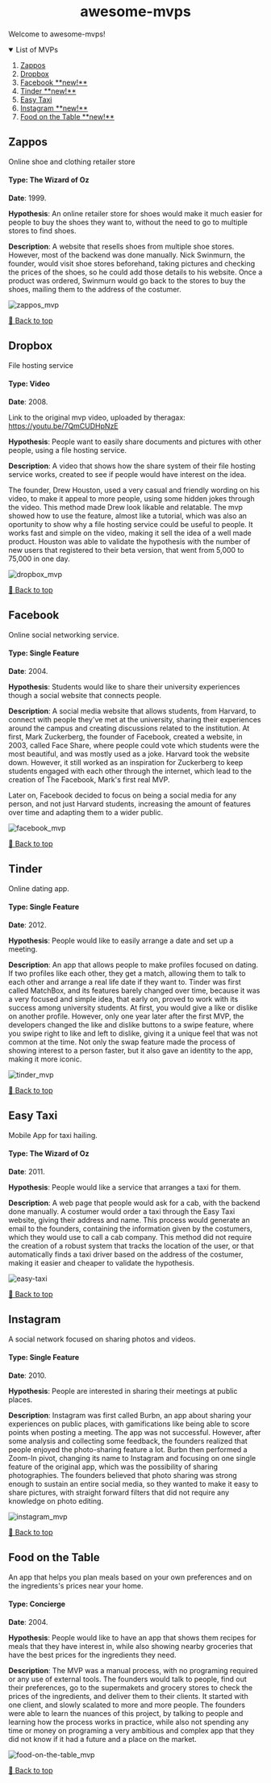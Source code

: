 <!-- Logo -->
<h1 align="center">awesome-mvps</h1>

<!-- Index -->
Welcome to awesome-mvps!

<details open="open">
<summary>List of MVPs</summary>
  <ol>
    <li><a href="#zappos">Zappos</a></li>
    <li><a href="#dropbox">Dropbox</a></li>
    <li><a href="#facebook">Facebook **new!**</a></li>
    <li><a href="#tinder">Tinder **new!**</a></li>
    <li><a href="#easy-taxi">Easy Taxi</a></li>
    <li><a href="#instagram">Instagram **new!**</a></li>
    <li><a href="#food-on-the-table">Food on the Table **new!**</a></li>
  </ol>
</details>

<!-- Zapos -->
<h2 align="left">Zappos</h2>
Online shoe and clothing retailer store

#### Type: The Wizard of Oz
**Date**: 1999.

**Hypothesis**: An online retailer store for shoes would make it much easier for people to buy the shoes they want to, without the need to go to multiple stores to find shoes.

**Description**: A website that resells shoes from multiple shoe stores. However, most of the backend was done manually. Nick Swinmurn, the founder, would visit shoe stores beforehand, taking pictures and checking the prices of the shoes, so he could add those details to his website. Once a product was ordered, Swinmurn would go back to the stores to buy the shoes, mailing them to the address of the costumer.

![zappos_mvp](https://user-images.githubusercontent.com/42478443/232846204-d4551792-ca75-45f5-94fe-a1f765bbeb2c.png)

[🔼 Back to top](#awesome-mvps)

<!-- Dropbox -->
<h2 align="left">Dropbox</h2>
File hosting service

#### Type: Video
**Date**: 2008.

Link to the original mvp video, uploaded by theragax: https://youtu.be/7QmCUDHpNzE 

**Hypothesis**: People want to easily share documents and pictures with other people, using a file hosting service.

**Description**: A video that shows how the share system of their file hosting service works, created to see if people would have interest on the idea.

The founder, Drew Houston, used a very casual and friendly wording on his video, to make it appeal to more people, using some hidden jokes through the video. This method made Drew look likable and relatable. The mvp showed how to use the feature, almost like a tutorial, which was also an oportunity to show why a file hosting service could be useful to people. It works fast and simple on the video, making it sell the idea of a well made product. Houston was able to validate the hypothesis with the number of new users that registered to their beta version, that went from 5,000 to 75,000 in one day.

![dropbox_mvp](https://user-images.githubusercontent.com/42478443/234365910-f37a14ca-e129-4cbc-83b7-fc3ca0316a94.png)

[🔼 Back to top](#awesome-mvps)

<!-- Facebook -->
<h2 align="left">Facebook</h2>

Online social networking service.

#### Type: Single Feature
**Date**: 2004.

**Hypothesis**: Students would like to share their university experiences though a social website that connects people.

**Description**: A social media website that allows students, from Harvard, to connect with people they've met at the university, sharing their experiences around the campus and creating discussions related to the institution. At first, Mark Zuckerberg, the founder of Facebook, created a website, in 2003, called Face Share, where people could vote which students were the most beautiful, and was mostly used as a joke. Harvard took the website down. However, it still worked as an inspiration for Zuckerberg to keep students engaged with each other through the internet, which lead to the creation of The Facebook, Mark's first real MVP.

Later on, Facebook decided to focus on being a social media for any person, and not just Harvard students, increasing the amount of features over time and adapting them to a wider public.

![facebook_mvp](https://user-images.githubusercontent.com/42478443/234598165-ac972af8-8bd6-4eb7-a9ba-d9d50145f521.png)

[🔼 Back to top](#awesome-mvps)

<!-- Tinder -->
<h2 align="left">Tinder</h2>

Online dating app.

#### Type: Single Feature
**Date**: 2012.

**Hypothesis**: People would like to easily arrange a date and set up a meeting.

**Description**: An app that allows people to make profiles focused on dating. If two profiles like each other, they get a match, allowing them to talk to each other and arrange a real life date if they want to. Tinder was first called MatchBox, and its features barely changed over time, because it was a very focused and simple idea, that early on, proved to work with its success among university students. At first, you would give a like or dislike on another profile. However, only one year later after the first MVP, the developers changed the like and dislike buttons to a swipe feature, where you swipe right to like and left to dislike, giving it a unique feel that was not common at the time. Not only the swap feature made the process of showing interest to a person faster, but it also gave an identity to the app, making it more iconic.

![tinder_mvp](https://user-images.githubusercontent.com/42478443/234894559-d9ca572b-d4c9-4067-9c89-d2e77c55e545.png)

[🔼 Back to top](#awesome-mvps)

<!-- Easy Taxi -->
<h2 align="left">Easy Taxi</h2>

Mobile App for taxi hailing.

#### Type: The Wizard of Oz
**Date**: 2011.

**Hypothesis**: People would like a service that arranges a taxi for them.

**Description**: A web page that people would ask for a cab, with the backend done manually. A costumer would order a taxi through the Easy Taxi website, giving their address and name. This process would generate an email to the founders, containing the information given by the costumers, which they would use to call a cab company. This method did not require the creation of a robust system that tracks the location of the user, or that automatically finds a taxi driver based on the address of the costumer, making it easier and cheaper to validate the hypothesis.

![easy-taxi](https://user-images.githubusercontent.com/42478443/233426377-72b3c2e7-f625-4706-a838-601eac4f1d83.png)

[🔼 Back to top](#awesome-mvps)

<!-- Instagram -->
<h2 align="left">Instagram</h2>

A social network focused on sharing photos and videos.

#### Type: Single Feature
**Date**: 2010.

**Hypothesis**: People are interested in sharing their meetings at public places.

**Description**: Instagram was first called Burbn, an app about sharing your experiences on public places, with gamifications like being able to score points when posting a meeting. The app was not successful. However, after some analysis and collecting some feedback, the founders realized that people enjoyed the photo-sharing feature a lot. Burbn then performed a Zoom-In pivot, changing its name to Instagram and focusing on one single feature of the original app, which was the possibility of sharing photographies. The founders believed that photo sharing was strong enough to sustain an entire social media, so they wanted to make it easy to share pictures, with straight forward filters that did not require any knowledge on photo editing.

![instagram_mvp](https://user-images.githubusercontent.com/42478443/234920799-87fcaa62-66f4-4989-956c-6dcfeaf91519.png)

[🔼 Back to top](#awesome-mvps)

<!-- Food on the Table -->
<h2 align="left">Food on the Table</h2>

An app that helps you plan meals based on your own preferences and on the ingredients's prices near your home.

#### Type: Concierge
**Date**: 2004.

**Hypothesis**: People would like to have an app that shows them recipes for meals that they have interest in, while also showing nearby groceries that have the best prices for the ingredients they need.

**Description**: The MVP was a manual process, with no programing required or any use of external tools. The founders would talk to people, find out their preferences, go to the supermakets and grocery stores to check the prices of the ingredients, and deliver them to their clients. It started with one client, and slowly scalated to more and more people. The founders were able to learn the nuances of this project, by talking to people and learning how the process works in practice, while also not spending any time or money on programing a very ambitious and complex app that they did not know if it had a future and a place on the market.

![food-on-the-table_mvp](https://user-images.githubusercontent.com/42478443/234931770-66526bc5-b28d-4463-a086-54259a891b96.png)

[🔼 Back to top](#awesome-mvps)
